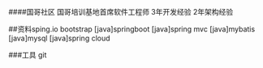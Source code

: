 ####国哥社区
国哥培训基地首席软件工程师
3年开发经验 2年架构经验

##资料sping.io
bootstrap
[java]springboot
[java]spring mvc
[java]mybatis
[java]mysql
[java]spring cloud


###工具
git
